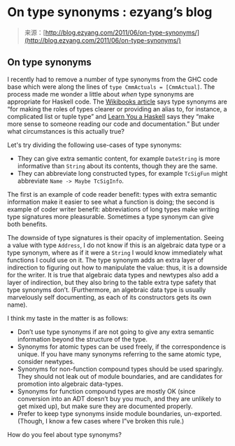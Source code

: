 <!--yml
category: 未分类
date: 2024-07-01 18:17:45
-->

# On type synonyms : ezyang’s blog

> 来源：[http://blog.ezyang.com/2011/06/on-type-synonyms/](http://blog.ezyang.com/2011/06/on-type-synonyms/)

## On type synonyms

I recently had to remove a number of type synonyms from the GHC code base which were along the lines of `type CmmActuals = [CmmActual]`. The process made me wonder a little about *when* type synonyms are appropriate for Haskell code. The [Wikibooks article](http://en.wikibooks.org/wiki/Haskell/Type_declarations) says type synonyms are “for making the roles of types clearer or providing an alias to, for instance, a complicated list or tuple type” and [Learn You a Haskell](http://learnyouahaskell.com/making-our-own-types-and-typeclasses) says they “make more sense to someone reading our code and documentation.” But under what circumstances is this actually true?

Let's try dividing the following use-cases of type synonyms:

*   They can give extra semantic content, for example `DateString` is more informative than `String` about its contents, though they are the same.
*   They can abbreviate long constructed types, for example `TcSigFun` might abbreviate `Name -> Maybe TcSigInfo`.

The first is an example of code reader benefit: types with extra semantic information make it easier to see what a function is doing; the second is example of coder writer benefit: abbreviations of long types make writing type signatures more pleasurable. Sometimes a type synonym can give both benefits.

The downside of type signatures is their opacity of implementation. Seeing a value with type `Address`, I do not know if this is an algebraic data type or a type synonym, where as if it were a `String` I would know immediately what functions I could use on it. The type synonym adds an extra layer of indirection to figuring out how to manipulate the value: thus, it is a downside for the writer. It is true that algebraic data types and newtypes also add a layer of indirection, but they also bring to the table extra type safety that type synonyms don’t. (Furthermore, an algebraic data type is usually marvelously self documenting, as each of its constructors gets its own name).

I think my taste in the matter is as follows:

*   Don’t use type synonyms if are not going to give any extra semantic information beyond the structure of the type.
*   Synonyms for atomic types can be used freely, if the correspondence is unique. If you have many synonyms referring to the same atomic type, consider newtypes.
*   Synonyms for non-function compound types should be used sparingly. They should not leak out of module boundaries, and are candidates for promotion into algebraic data-types.
*   Synonyms for function compound types are mostly OK (since conversion into an ADT doesn’t buy you much, and they are unlikely to get mixed up), but make sure they are documented properly.
*   Prefer to keep type synonyms inside module boundaries, un-exported. (Though, I know a few cases where I”ve broken this rule.)

How do you feel about type synonyms?
